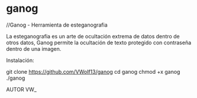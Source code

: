 # ganog
//Ganog - Herramienta de esteganografia


La esteganografia es un arte de ocultación extrema de datos dentro de otros datos, Ganog permite la ocultación de texto protegido con contraseña dentro de una imagen. 



Instalación:


git clone https://github.com/VWolf13/ganog 
cd ganog
chmod +x ganog
./ganog

AUTOR VW_
